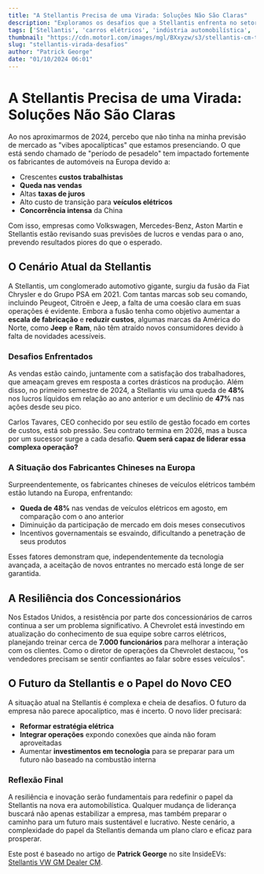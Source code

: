 ```yaml
---
title: "A Stellantis Precisa de uma Virada: Soluções Não São Claras"
description: "Exploramos os desafios que a Stellantis enfrenta no setor automobilístico e as possíveis direções para o futuro, enquanto analistas discutem a necessidade de um novo CEO em um clima de incerteza."
tags: ['Stellantis', 'carros elétricos', 'indústria automobilística', 'Carlos Tavares']
thumbnail: "https://cdn.motor1.com/images/mgl/BXxyzw/s3/stellantis-cm-top-sept.-30.jpg"
slug: "stellantis-virada-desafios"
author: "Patrick George"
date: "01/10/2024 06:01"
---
```


# A Stellantis Precisa de uma Virada: Soluções Não São Claras

Ao nos aproximarmos de 2024, percebo que não tinha na minha previsão de mercado as "vibes apocalípticas" que estamos presenciando. O que está sendo chamado de "período de pesadelo" tem impactado fortemente os fabricantes de automóveis na Europa devido a:

- Crescentes **custos trabalhistas**  
- **Queda nas vendas**  
- Altas **taxas de juros**  
- Alto custo de transição para **veículos elétricos**  
- **Concorrência intensa** da China  

Com isso, empresas como Volkswagen, Mercedes-Benz, Aston Martin e Stellantis estão revisando suas previsões de lucros e vendas para o ano, prevendo resultados piores do que o esperado.

## O Cenário Atual da Stellantis

A Stellantis, um conglomerado automotivo gigante, surgiu da fusão da Fiat Chrysler e do Grupo PSA em 2021. Com tantas marcas sob seu comando, incluindo Peugeot, Citroën e Jeep, a falta de uma coesão clara em suas operações é evidente. Embora a fusão tenha como objetivo aumentar a **escala de fabricação** e **reduzir custos**, algumas marcas da América do Norte, como **Jeep** e **Ram**, não têm atraído novos consumidores devido à falta de novidades acessíveis.

### Desafios Enfrentados

As vendas estão caindo, juntamente com a satisfação dos trabalhadores, que ameaçam greves em resposta a cortes drásticos na produção. Além disso, no primeiro semestre de 2024, a Stellantis viu uma queda de **48%** nos lucros líquidos em relação ao ano anterior e um declínio de **47%** nas ações desde seu pico.

Carlos Tavares, CEO conhecido por seu estilo de gestão focado em cortes de custos, está sob pressão. Seu contrato termina em 2026, mas a busca por um sucessor surge a cada desafio. **Quem será capaz de liderar essa complexa operação?**

### A Situação dos Fabricantes Chineses na Europa

Surpreendentemente, os fabricantes chineses de veículos elétricos também estão lutando na Europa, enfrentando:
- **Queda de 48%** nas vendas de veículos elétricos em agosto, em comparação com o ano anterior  
- Diminuição da participação de mercado em dois meses consecutivos  
- Incentivos governamentais se esvaindo, dificultando a penetração de seus produtos  

Esses fatores demonstram que, independentemente da tecnologia avançada, a aceitação de novos entrantes no mercado está longe de ser garantida.

## A Resiliência dos Concessionários

Nos Estados Unidos, a resistência por parte dos concessionários de carros continua a ser um problema significativo. A Chevrolet está investindo em atualização do conhecimento de sua equipe sobre carros elétricos, planejando treinar cerca de **7.000 funcionários** para melhorar a interação com os clientes. Como o diretor de operações da Chevrolet destacou, "os vendedores precisam se sentir confiantes ao falar sobre esses veículos".

## O Futuro da Stellantis e o Papel do Novo CEO

A situação atual na Stellantis é complexa e cheia de desafios. O futuro da empresa não parece apocalíptico, mas é incerto. O novo líder precisará:
- **Reformar estratégia elétrica**  
- **Integrar operações** expondo conexões que ainda não foram aproveitadas  
- Aumentar **investimentos em tecnologia** para se preparar para um futuro não baseado na combustão interna  

### Reflexão Final

A resiliência e inovação serão fundamentais para redefinir o papel da Stellantis na nova era automobilística. Qualquer mudança de liderança buscará não apenas estabilizar a empresa, mas também preparar o caminho para um futuro mais sustentável e lucrativo. Neste cenário, a complexidade do papel da Stellantis demanda um plano claro e eficaz para prosperar.

Este post é baseado no artigo de **Patrick George** no site InsideEVs: [Stellantis VW GM Dealer CM](https://insideevs.com/news/735585/stellantis-vw-gm-dealer-cm/).